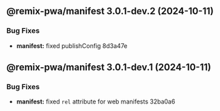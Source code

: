## @remix-pwa/manifest 3.0.1-dev.2 (2024-10-11)


### Bug Fixes

* **manifest:** fixed publishConfig 8d3a47e

## @remix-pwa/manifest 3.0.1-dev.1 (2024-10-11)


### Bug Fixes

* **manifest:** fixed `rel` attribute for web manifests 32ba0a6
